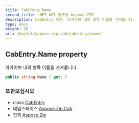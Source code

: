 ```yaml
---
title: CabEntry.Name
second_title: .NET API 참조용 Aspose.ZIP
description: CabEntry 재산. 아카이브 내의 항목 이름을 가져옵니다.
type: docs
weight: 20
url: /ko/net/aspose.zip.cab/cabentry/name/
---
```

## CabEntry.Name property

아카이브 내의 항목 이름을 가져옵니다.

```csharp
public string Name { get; }
```

### 또한보십시오

* class [CabEntry](../)
* 네임스페이스 [Aspose.Zip.Cab](../../cabentry/)
* 집회 [Aspose.Zip](../../../)


